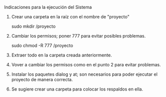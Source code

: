 Indicaciones para la ejecución del Sistema

1. Crear una carpeta en la raíz con el nombre de "proyecto"
    
    sudo mkdir /proyecto
2. Cambiar los permisos; poner 777 para evitar posibles problemas.

    sudo chmod -R 777 /proyecto
3. Extraer todo en la carpeta creada anteriormente.
5. Vover a cambiar los permisos como en el punto 2 para evitar problemas.
6. Instalar los paquetes dialog y at; son necesarios para poder ejecutar el proyecto de manera correcta.
7. Se sugiere crear una carpeta para colocar los respaldos en ella.
